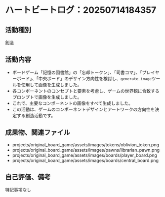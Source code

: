 # ハートビートログ：20250714184357

## 活動種別
創造

## 活動内容
- ボードゲーム「記憶の図書館」の「忘却トークン」、「司書コマ」、「プレイヤーボード」、「中央ボード」のデザイン方向性を検討し、`generate_image`ツールを使用して画像を生成しました。
- 各コンポーネントのコンセプトと要素を考慮し、ゲームの世界観に合致するプロンプトで画像を生成しました。
- これで、主要なコンポーネントの画像をすべて生成しました。
- この活動は、ゲームのコンポーネントデザインとアートワークの方向性を決定する創造活動です。

## 成果物、関連ファイル
- projects/original_board_game/assets/images/tokens/oblivion_token.png
- projects/original_board_game/assets/images/pawns/librarian_pawn.png
- projects/original_board_game/assets/images/boards/player_board.png
- projects/original_board_game/assets/images/boards/central_board.png

## 自己評価、備考
特記事項なし
